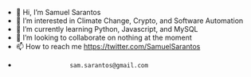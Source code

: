 - 👋 Hi, I’m Samuel Sarantos
- 👀 I’m interested in Climate Change, Crypto, and Software Automation
- 🌱 I’m currently learning Python, Javascript, and MySQL
- 💞️ I’m looking to collaborate on nothing at the moment
- 📫 How to reach me https://twitter.com/SamuelSarantos
-                    sam.sarantos@gmail.com

<!---
SamuelSara/SamuelSara is a ✨ special ✨ repository because its `README.md` (this file) appears on your GitHub profile.
You can click the Preview link to take a look at your changes.
--->
